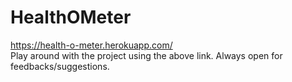 # HealthOMeter
 https://health-o-meter.herokuapp.com/ <br>
 Play around with the project using the above link.
 Always open for feedbacks/suggestions.

